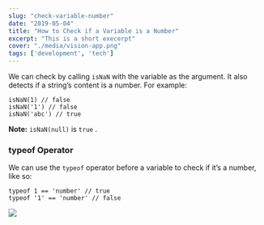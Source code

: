 ```yaml
---
slug: "check-variable-number"
date: "2019-05-04"
title: "How to Check if a Variable is a Number"
excerpt: "This is a short execerpt"
cover: "./media/vision-app.png"
tags: ['development', 'tech']
---
```


We can check by calling `isNaN` with the variable as the argument. It also detects if a string’s content is a number. For example:
```
isNaN(1) // false
isNaN('1') // false
isNaN('abc') // true
```
**Note:** `isNaN(null)` is `true` .
### typeof Operator
We can use the `typeof` operator before a variable to check if it’s a number, like so:
```
typeof 1 == 'number' // true
typeof '1' == 'number' // false
```
![](https://cdn-images-1.medium.com/max/800/1*3X6EiKc-njoRpCB1AWnv3Q.png)